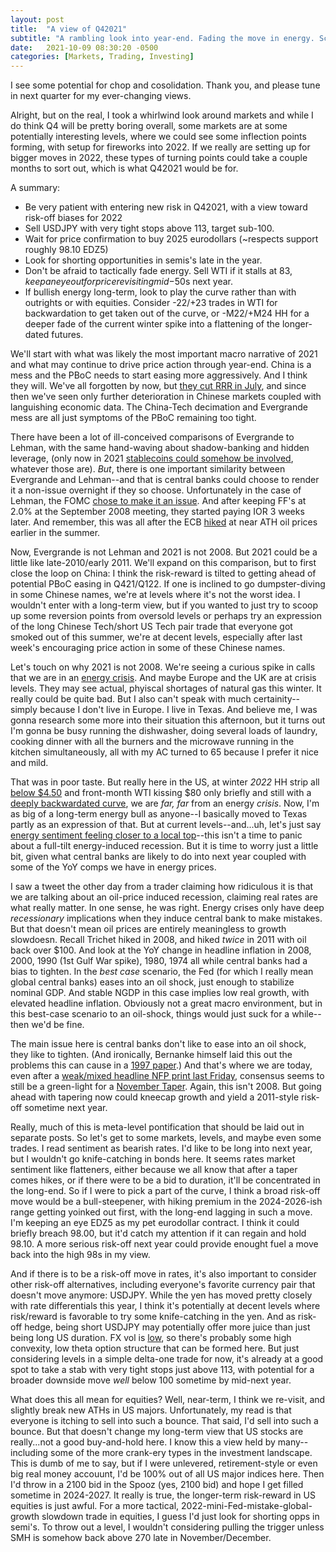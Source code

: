 ```yaml
---
layout: post
title:  "A view of Q42021"
subtitle: "A rambling look into year-end. Fading the move in energy. Scooping up some yen. And why 2022 won't be 2008 (but could be like 2011)"
date:   2021-10-09 08:30:20 -0500
categories: [Markets, Trading, Investing]
---
```


I see some potential for chop and cosolidation. Thank you, and please tune in next quarter for my ever-changing views.

Alright, but on the real, I took a whirlwind look around markets and while I do think Q4 will be pretty boring overall, some markets are at some potentially interesting levels, where we could see some inflection points forming, with setup for fireworks into 2022. If we really are setting up for bigger moves in 2022, these types of turning points could take a couple months to sort out, which is what Q42021 would be for.

A summary:
- Be very patient with entering new risk in Q42021, with a view toward risk-off biases for 2022
- Sell USDJPY with very tight stops above 113, target sub-100.
- Wait for price confirmation to buy 2025 eurodollars (~respects support roughly 98.10 EDZ5)
- Look for shorting opportunities in semis's late in the year.
- Don't be afraid to tactically fade energy. Sell WTI if it stalls at $83, keep an eye out for price revisiting mid-$50s next year. 
- If bullish energy long-term, look to play the curve rather than with outrights or with equities. Consider -22/+23 trades in WTI for backwardation to get taken out of the curve, or -M22/+M24 HH for a deeper fade of the current winter spike into a flattening of the longer-dated futures.

We'll start with what was likely the most important macro narrative of 2021 and what may continue to drive price action through year-end. China is a mess and the PBoC needs to start easing more aggressively. And I think they will. We've all forgotten by now, but [they cut RRR in July](https://www.reuters.com/business/chinas-surprise-rrr-cut-gets-markets-pondering-rate-cuts-other-easing-2021-07-14/), and since then we've seen only further deterioration in Chinese markets coupled with languishing economic data. The China-Tech decimation and Evergrande mess are all just symptoms of the PBoC remaining too tight. 

There have been a lot of ill-conceived comparisons of Evergrande to Lehman, with the same hand-waving about shadow-banking and hidden leverage, (only now in 2021 [stablecoins could somehow be involved](https://www.cnbc.com/2021/09/21/evergrande-crisis-could-drag-down-tether-and-other-cryptocurrencies.html), whatever those are). *But*, there is one important similarity between Evergrande and Lehman--and that is central banks could choose to render it a non-issue overnight if they so choose. Unfortunately in the case of Lehman, the FOMC [chose to make it an issue](https://www.federalreserve.gov/newsevents/pressreleases/monetary20080916a.htm). And after keeping FF's at 2.0% at the September 2008 meeting, they started paying IOR 3 weeks later. And remember, this was all after the ECB [hiked](https://www.ecb.europa.eu/press/pressconf/2008/html/is080703.en.html) at near ATH oil prices earlier in the summer. 

Now, Evergrande is not Lehman and 2021 is not 2008. But 2021 could be a little like late-2010/early 2011. We'll expand on this comparison, but to first close the loop on China: I think the risk-reward is tilted to getting ahead of potential PBoC easing in Q421/Q122. If one is inclined to go dumpster-diving in some Chinese names, we're at levels where it's not the worst idea. I wouldn't enter with a long-term view, but if you wanted to just try to scoop up some reversion points from oversold levels or perhaps try an expression of the long Chinese Tech/short US Tech pair trade that everyone got smoked out of this summer, we're at decent levels, especially after last week's encouraging price action in some of these Chinese names.

Let's touch on why 2021 is not 2008. We're seeing a curious spike in calls that we are in an [energy crisis](https://www.bloomberg.com/news/articles/2021-09-27/europe-s-energy-crisis-is-about-to-go-global-as-gas-prices-soar). And maybe Europe and the UK are at crisis levels. They may see actual, phyiscal shortages of natural gas this winter. It really could be quite bad. But I also can't speak with much certainity--simply because I don't live in Europe. I live in Texas. And believe me, I was gonna research some more into their situation this afternoon, but  it turns out I'm gonna be busy running the dishwasher, doing several loads of laundry, cooking dinner with all the burners and the microwave running in the kitchen simultaneously, all with my AC turned to 65 because I prefer it nice and mild. 

That was in poor taste. But really here in the US, at winter *2022* HH strip all [below $4.50](https://www.cmegroup.com/markets/energy/natural-gas/natural-gas.quotes.html) and front-month WTI kissing $80 only briefly and still with a [deeply backwardated curve](https://www.cmegroup.com/markets/energy/crude-oil/light-sweet-crude.quotes.html), we are *far, far* from an energy *crisis*. Now, I'm as big of a long-term energy bull as anyone--I basically moved to Texas partly as an expression of that. But at current levels--and...uh, let's just say [energy sentiment feeling closer to a local top](https://twitter.com/Jkylebass/status/1445013121874210821)--this isn't a time to panic about a full-tilt energy-induced recession. But it is time to worry just a little bit, given what central banks are likely to do into next year coupled with some of the YoY comps we have in energy prices.

I saw a tweet the other day from a trader claiming how ridiculous it is that we are talking about an oil-price induced recession, claiming real rates are what really matter. In one sense, he was right. Energy crises only have deep *recessionary* implications when they induce central bank to make mistakes. But that doesn't mean oil prices are entirely meaningless to growth slowdoesn. Recall Trichet hiked in 2008, and hiked *twice* in 2011 with oil back over $100. And look at the YoY change in headline inflation in 2008, 2000, 1990 (1st Gulf War spike), 1980, 1974 all while central banks had a bias to tighten. In the *best case* scenario, the Fed (for which I really mean global central banks) eases into an oil shock, just enough to stabilize nominal GDP. And stable NGDP in this case implies low real growth, with elevated headline inflation. Obviously not a great macro environment, but in this best-case scenario to an oil-shock, things would just suck for a while--then we'd be fine.

The main issue here is central banks don't like to ease into an oil shock, they like to tighten. (And ironically, Bernanke himself laid this out the problems this can cause in a [1997 paper](https://www.brookings.edu/bpea-articles/systematic-monetary-policy-and-the-effects-of-oil-price-shocks/).) And that's where we are today, even after a [weak/mixed headline NFP print last Friday](https://finance.yahoo.com/news/september-jobs-report-labor-department-hiring-covid-2021-191337923.html), consensus seems to still be a green-light for a [November Taper](https://www.wsj.com/articles/jobs-report-keeps-fed-taper-on-track-for-november-11633700960). Again, this isn't 2008. But going ahead with tapering now could kneecap growth and yield a 2011-style risk-off sometime next year. 

Really, much of this is meta-level pontification that should be laid out in separate posts. So let's get to some markets, levels, and maybe even some trades. I read sentiment as bearish rates. I'd like to be long into next year, but I wouldn't go knife-catching in bonds here. It seems rates market sentiment like flatteners, either because we all know that after a taper comes hikes, or if there were to be a bid to duration, it'll be concentrated in the long-end. So if I were to pick a part of the curve, I think a broad risk-off move would be a bull-steepener, with hiking premium in the 2024-2026-ish range getting yoinked out first, with the long-end lagging in such a move. I'm keeping an eye EDZ5 as my pet eurodollar contract. I think it could briefly breach 98.00, but it'd catch my attention if it can regain and hold 98.10. A more serious risk-off next year could provide enought fuel a move back into the high 98s in my view.

And if there is to be a risk-off move in rates, it's also important to consider other risk-off alternatives, including everyone's favorite currency pair that doesn't move anymore: USDJPY. While the yen has moved pretty closely with rate differentials this year, I think it's potentially at decent levels where risk/reward is favorable to try some knife-catching in the yen. And as risk-off hedge, being short USDJPY may potentially offer more juice than just being long US duration. FX vol is [low](https://www.reuters.com/business/dollar-finds-footing-traders-wait-inflation-numbers-2021-06-08/#:~:text=With%20recent%20trading%20channels%20tight,down%200.2%25%20on%20the%20day), so there's probably some high convexity, low theta option structure that can be formed here. But just considering levels in a simple delta-one trade for now, it's already at a good spot to take a stab with very tight stops just above 113, with potential for a broader downside move *well* below 100 sometime by mid-next year.

What does this all mean for equities? Well, near-term, I think we re-visit, and slightly break new ATHs in US majors. Unfortunately, my read is that everyone is itching to sell into such a bounce. That said, I'd sell into such a bounce. But that doesn't change my long-term view that US stocks are really...not a good buy-and-hold here. I know this a view held by many--including some of the more crank-ery types in the investment landscape. This is dumb of me to say, but if I were unlevered, retirement-style or even big real money accouunt, I'd be 100% out of all US major indices here. Then I'd throw in a 2100 bid in the Spooz (yes, 2100 bid) and hope I get filled sometime in 2024-2027. It really is true, the longer-term risk-reward in US equities is just awful. For a more tactical, 2022-mini-Fed-mistake-global-growth slowdown trade in equities, I guess I'd just look for shorting opps in semi's. To throw out a level, I wouldn't considering pulling the trigger unless SMH is somehow back above 270 late in November/December.